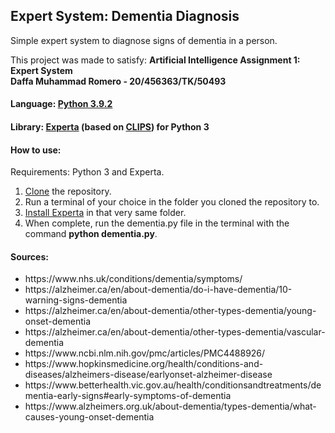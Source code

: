 ## Expert System: Dementia Diagnosis
Simple expert system to diagnose signs of dementia in a person.<br>

This project was made to satisfy: <b>Artificial Intelligence Assignment 1: Expert System</b><br>
<b>Daffa Muhammad Romero - 20/456363/TK/50493</b>

#### Language: <a href="https://www.python.org/downloads/release/python-392/">Python 3.9.2</a>
#### Library: <a href="https://github.com/nilp0inter/experta">Experta</a> (based on <a href="http://clipsrules.sourceforge.net/">CLIPS</a>) for Python 3

#### How to use:
Requirements: Python 3 and Experta. 
<ol>
  <li><a href="https://docs.github.com/en/repositories/creating-and-managing-repositories/cloning-a-repository">Clone</a> the repository.</li>
  <li>Run a terminal of your choice in the folder you cloned the repository to.</li>
  <li><a href="https://experta.readthedocs.io/en/latest/installation.html">Install Experta</a> in that very same folder.</li>
  <li>When complete, run the dementia.py file in the terminal with the command <b>python dementia.py</b>.</li>
</ol>

#### Sources:
<ul>
  <li>https://www.nhs.uk/conditions/dementia/symptoms/
  <li>https://alzheimer.ca/en/about-dementia/do-i-have-dementia/10-warning-signs-dementia</li>
  <li>https://alzheimer.ca/en/about-dementia/other-types-dementia/young-onset-dementia</li>
  <li>https://alzheimer.ca/en/about-dementia/other-types-dementia/vascular-dementia</li>
  <li>https://www.ncbi.nlm.nih.gov/pmc/articles/PMC4488926/</li>
  <li>https://www.hopkinsmedicine.org/health/conditions-and-diseases/alzheimers-disease/earlyonset-alzheimer-disease</li>
  <li>https://www.betterhealth.vic.gov.au/health/conditionsandtreatments/dementia-early-signs#early-symptoms-of-dementia</li>
  <li>https://www.alzheimers.org.uk/about-dementia/types-dementia/what-causes-young-onset-dementia</li>
</ul>
